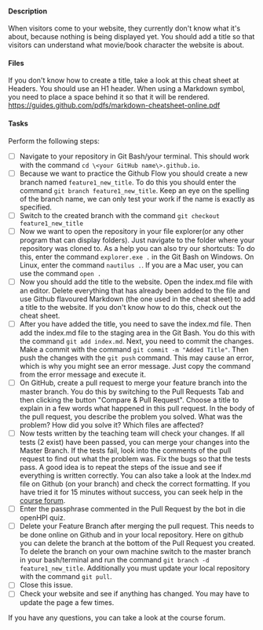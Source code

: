 #### Description
When visitors come to your website, they currently don't know what it's about, because nothing is being displayed yet. You should add a title so that visitors can understand what movie/book character the website is about.

#### Files
If you don't know how to create a title, take a look at this cheat sheet at Headers. You should use an H1 header. When using a Markdown symbol, you need to place a space behind it so that it will be rendered.
https://guides.github.com/pdfs/markdown-cheatsheet-online.pdf

#### Tasks
Perform the following steps:
- [ ] Navigate to your repository in Git Bash/your terminal. This should work with the command ``cd \<your GitHub name\>.github.io``.
- [ ] Because we want to practice the Github Flow you should create a new branch named ``feature1_new_title``. To do this you should enter the command ``git branch feature1_new_title``. Keep an eye on the spelling of the branch name, we can only test your work if the name is exactly as specified.
- [ ] Switch to the created branch with the command ``git checkout feature1_new_title``
- [ ] Now we want to open the repository in your file explorer(or any other program that can display folders). Just navigate to the folder where your repository was cloned to. As a help you can also try our shortcuts: To do this, enter the command ``explorer.exe .`` in the Git Bash on Windows. On Linux, enter the command ``nautilus .``. If you are a Mac user, you can use the command ``open .``
- [ ] Now you should add the title to the website. Open the index.md file with an editor. Delete everything that has already been added to the file and use Github flavoured Markdown (the one used in the cheat sheet) to add a title to the website. If you don't know how to do this, check out the cheat sheet.
- [ ] After you have added the title, you need to save the index.md file. Then add the index.md file to the staging area in the Git Bash. You do this with the command ``git add index.md``. Next, you need to commit the changes. Make a commit with the command ```git commit -m "Added Title"```. Then push the changes with the ``git push`` command. This may cause an error, which is why you might see an error message. Just copy the command from the error message and execute it.
- [ ] On GitHub, create a pull request to merge your feature branch into the master branch. You do this by switching to the Pull Requests Tab and then clicking the button "Compare & Pull Request". Choose a title to explain in a few words what happened in this pull request. In the body of the pull request, you describe the problem you solved. What was the problem? How did you solve it? Which files are affected?
- [ ] Now tests written by the teaching team will check your changes. If all tests (2 exist) have been passed, you can merge your changes into the Master Branch. If the tests fail, look into the comments of the pull request to find out what the problem was. Fix the bugs so that the tests pass. A good idea is to repeat the steps of the issue and see if everything is written correctly. You can also take a look at the Index.md file on Github (on your branch) and check the correct formatting. If you have tried it for 15 minutes without success, you can seek help in the [course forum](https://open.hpi.de/courses/git2020/question/16170091-c032-4fdf-9d79-0b774adf0c77).
- [ ] Enter the passphrase commented in the Pull Request by the bot in die openHPI quiz. 
- [ ] Delete your Feature Branch after merging the pull request. This needs to be done online on Github and in your local repository. Here on github you can delete the branch at the bottom of the Pull Request you created. To  delete the branch on your own machine switch to the master branch in your bash/terminal and run the command `git branch -d feature1_new_title`. Additionally you must update your local repository with the command ``git pull``.
- [ ] Close this issue.
- [ ] Check your website and see if anything has changed. You may have to update the page a few times.

If you have any questions, you can take a look at the course forum.
